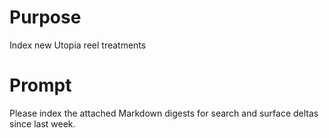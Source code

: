 # Purpose
Index new Utopia reel treatments

# Prompt
Please index the attached Markdown digests for search and surface deltas since last week.
